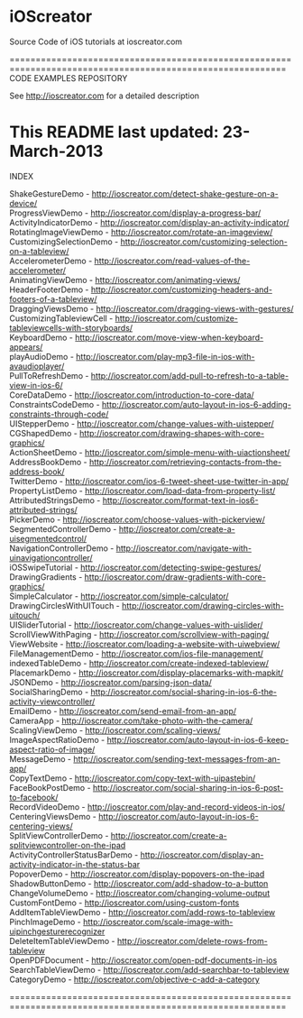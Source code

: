iOScreator
==========

Source Code of iOS tutorials at ioscreator.com

===========================================================================================================
CODE EXAMPLES REPOSITORY

  See http://ioscreator.com for a detailed description 

  This README last updated: 23-March-2013
===========================================================================================================

INDEX

ShakeGestureDemo 		- http://ioscreator.com/detect-shake-gesture-on-a-device/  
ProgressViewDemo 		- http://ioscreator.com/display-a-progress-bar/  
ActivityIndicatorDemo 		- http://ioscreator.com/display-an-activity-indicator/  
RotatingImageViewDemo 		- http://ioscreator.com/rotate-an-imageview/  
CustomizingSelectionDemo 	- http://ioscreator.com/customizing-selection-on-a-tableview/  
AccelerometerDemo 		- http://ioscreator.com/read-values-of-the-accelerometer/  
AnimatingViewDemo 		- http://ioscreator.com/animating-views/  
HeaderFooterDemo 		- http://ioscreator.com/customizing-headers-and-footers-of-a-tableview/  
DraggingViewsDemo 		- http://ioscreator.com/dragging-views-with-gestures/  
CustomizingTableviewCell 	- http://ioscreator.com/customize-tableviewcells-with-storyboards/  
KeyboardDemo 			- http://ioscreator.com/move-view-when-keyboard-appears/  
playAudioDemo 			- http://ioscreator.com/play-mp3-file-in-ios-with-avaudioplayer/  
PullToRefreshDemo 		- http://ioscreator.com/add-pull-to-refresh-to-a-table-view-in-ios-6/  
CoreDataDemo 			- http://ioscreator.com/introduction-to-core-data/  
ConstraintsCodeDemo 		- http://ioscreator.com/auto-layout-in-ios-6-adding-constraints-through-code/  
UIStepperDemo 			- http://ioscreator.com/change-values-with-uistepper/  
CGShapedDemo 			- http://ioscreator.com/drawing-shapes-with-core-graphics/  
ActionSheetDemo 		- http://ioscreator.com/simple-menu-with-uiactionsheet/  
AddressBookDemo 		- http://ioscreator.com/retrieving-contacts-from-the-address-book/  
TwitterDemo 			- http://ioscreator.com/ios-6-tweet-sheet-use-twitter-in-app/  
PropertyListDemo 		- http://ioscreator.com/load-data-from-property-list/  
AttributedStringsDemo 		- http://ioscreator.com/format-text-in-ios6-attributed-strings/  
PickerDemo 			- http://ioscreator.com/choose-values-with-pickerview/  
SegmentedControllerDemo 	- http://ioscreator.com/create-a-uisegmentedcontrol/  
NavigationControllerDemo 	- http://ioscreator.com/navigate-with-uinavigationcontroller/  
iOSSwipeTutorial 		- http://ioscreator.com/detecting-swipe-gestures/  
DrawingGradients 		- http://ioscreator.com/draw-gradients-with-core-graphics/  
SimpleCalculator 		- http://ioscreator.com/simple-calculator/  
DrawingCirclesWithUITouch 	- http://ioscreator.com/drawing-circles-with-uitouch/  
UISliderTutorial 		- http://ioscreator.com/change-values-with-uislider/  
ScrollViewWithPaging 		- http://ioscreator.com/scrollview-with-paging/  
ViewWebsite 			- http://ioscreator.com/loading-a-website-with-uiwebview/  
FileManagementDemo 		- http://ioscreator.com/ios-file-management/  
indexedTableDemo 		- http://ioscreator.com/create-indexed-tableview/  
PlacemarkDemo 			- http://ioscreator.com/display-placemarks-with-mapkit/  
JSONDemo 			- http://ioscreator.com/parsing-json-data/  
SocialSharingDemo 		- http://ioscreator.com/social-sharing-in-ios-6-the-activity-viewcontroller/  
EmailDemo 			- http://ioscreator.com/send-email-from-an-app/  
CameraApp 			- http://ioscreator.com/take-photo-with-the-camera/  
ScalingViewDemo 		- http://ioscreator.com/scaling-views/  
ImageAspectRatioDemo 		- http://ioscreator.com/auto-layout-in-ios-6-keep-aspect-ratio-of-image/  
MessageDemo 			- http://ioscreator.com/sending-text-messages-from-an-app/  
CopyTextDemo 			- http://ioscreator.com/copy-text-with-uipastebin/  
FaceBookPostDemo 		- http://ioscreator.com/social-sharing-in-ios-6-post-to-facebook/  
RecordVideoDemo 		- http://ioscreator.com/play-and-record-videos-in-ios/  
CenteringViewsDemo 		- http://ioscreator.com/auto-layout-in-ios-6-centering-views/  
SplitViewControllerDemo 	- http://ioscreator.com/create-a-splitviewcontroller-on-the-ipad  
ActivityControllerStatusBarDemo	- http://ioscreator.com/display-an-activity-indicator-in-the-status-bar  
PopoverDemo			- http://ioscreator.com/display-popovers-on-the-ipad  
ShadowButtonDemo		- http://ioscreator.com/add-shadow-to-a-button  
ChangeVolumeDemo		- http://ioscreator.com/changing-volume-output  
CustomFontDemo			- http://ioscreator.com/using-custom-fonts  
AddItemTableViewDemo		- http://ioscreator.com/add-rows-to-tableview  
PinchImageDemo			- http://ioscreator.com/scale-image-with-uipinchgesturerecognizer  
DeleteItemTableViewDemo		- http://ioscreator.com/delete-rows-from-tableview  
OpenPDFDocument			- http://ioscreator.com/open-pdf-documents-in-ios  
SearchTableViewDemo		- http://ioscreator.com/add-searchbar-to-tableview  
CategoryDemo			- http://ioscreator.com/objective-c-add-a-category  







===========================================================================================================

